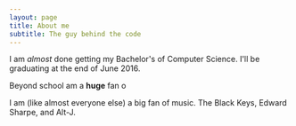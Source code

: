 ```yaml
---
layout: page
title: About me
subtitle: The guy behind the code
---
```


I am *almost* done getting my Bachelor's of Computer Science. I'll be graduating
at the end of June 2016.

Beyond school am a **huge** fan o

I am (like almost everyone else) a big fan of music. The Black Keys, Edward Sharpe, and Alt-J.
